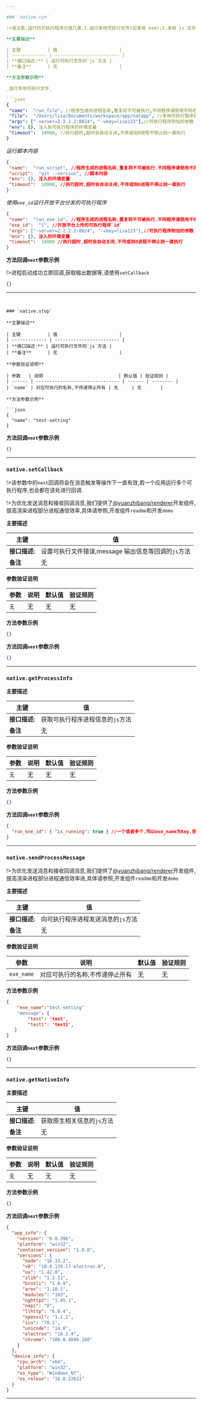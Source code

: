 ```yaml
---

### `native.run`

!>请注意,运行的可执行程序分成几类,1.运行本地可执行文件(如本地 exe);2.本地 js 文件,客户端会根据 js 后缀通过`node child_process中的spawn`来运行程序,会新建一个新的`node v8引擎`具体请参照 node 官方文档[点击](https://nodejs.org/api/child_process.html);3.在开放平台上传的可执行程序,由猿之棒进行分发,使用 exe_id 进行自动下载并执行;4.开发的猿之棒 extension,会通过猿之棒分发下载并执行,具体请参照,拓展开发;5.脚本内容

**主要描述**

| 主键          | 值                       |
| ------------- | ------------------------ |
| **接口描述:** | 运行可执行文件的`js`方法 |
| **备注**      | 无                       |

**方法参数示例**

_运行本地可执行文件_

```json
{
 "name":  "run_file", //程序生成的进程名称,重复将不可被执行,不同程序请使用不同名称
 "file":  "/Users/lisa/Documents/workspace/app/natapp", //本地可执行程序绝对路径
 "args": ["-server=2.2.2.2:8024", "-vkey=lisa123"],//可执行程序附加的参数
 "env": {}, 注入到可执行程序的环境变量
 "timeout":  10000, //执行超时,超时会自动关闭,不传或则0进程不停止则一直执行
}
```

_运行脚本内容_

```json
{
 "name":  "run_script", //程序生成的进程名称,重复将不可被执行,不同程序请使用不同名称
 "script":  "git --version", //脚本内容
 "env": {}, 注入的环境变量
 "timeout":  10000, //执行超时,超时会自动关闭,不传或则0进程不停止则一直执行
}
```

_使用`exe_id`运行开放平台分发的可执行程序_

```json
{
 "name":  "run_exe_id", //程序生成的进程名称,重复将不可被执行,不同程序请使用不同名称
 "exe_id":  "1", //开放平台上传的可执行程序`id`
 "args": ["-server=2.2.2.2:8024", "-vkey=lisa123"],//可执行程序附加的参数
 "env": {}, 注入的环境变量
 "timeout":  10000 //执行超时,超时会自动关闭,不传或则0进程不停止则一直执行
}
```

**方法回调`next`参数示例**

!>进程启动成功立即回调,获取输出数据等,请使用`setCallback`

```json
{}
```

---
```


### `native.stop`

**主要描述**

| 主键          | 值                       |
| ------------- | ------------------------ |
| **接口描述:** | 运行可执行文件的`js`方法 |
| **备注**      | 无                       |

**参数验证说明**

| 参数   | 说明                            | 默认值 | 验证规则 |
| ------ | ------------------------------- | ------ | -------- |
| `name` | 对应可执行的名称,不传递停止所有 | 无     | 无       |

**方法参数示例**

```json
{
  "name": "test-setting"
}
```

**方法回调`next`参数示例**

```json
{}
```

---

### `native.setCallback`

!>该参数中的`next`回调将会在消息触发等操作下一直有效,若一个应用运行多个可执行程序,也会都在该处进行回调.

!>为优化发送消息和接收回调消息,我们提供了[@yuanzhibang/renderer](https://www.npmjs.com/package/@yuanzhibang/renderer)开发组件,提高渲染进程部分进程通信效率,具体请参照,开发组件`readme`和开发`demo`

**主要描述**

| 主键          | 值                                                  |
| ------------- | --------------------------------------------------- |
| **接口描述:** | 设置可执行文件错误,message 输出信息等回调的`js`方法 |
| **备注**      | 无                                                  |

**参数验证说明**

| 参数 | 说明 | 默认值 | 验证规则 |
| ---- | ---- | ------ | -------- |
| `无` | 无   | 无     | 无       |

**方法参数示例**

```json
{}
```

**方法回调`next`参数示例**

```json
{}
```

---

### `native.getProcessInfo`

**主要描述**

| 主键          | 值                               |
| ------------- | -------------------------------- |
| **接口描述:** | 获取可执行程序进程信息的`js`方法 |
| **备注**      | 无                               |

**参数验证说明**

| 参数 | 说明 | 默认值 | 验证规则 |
| ---- | ---- | ------ | -------- |
| `无` | 无   | 无     | 无       |

**方法参数示例**

```json
{}
```

**方法回调`next`参数示例**

```json
{
  "run_exe_id": { "is_running": true } //一个或者多个,均以exe_name为key,信息为值
}
```

---

### `native.sendProcessMessage`

!>为优化发送消息和接收回调消息,我们提供了[@yuanzhibang/renderer](https://www.npmjs.com/package/@yuanzhibang/renderer)开发组件,提高渲染进程部分进程通信效率进,具体请参照,开发组件`readme`和开发`demo`

**主要描述**

| 主键          | 值                                 |
| ------------- | ---------------------------------- |
| **接口描述:** | 向可执行程序进程发送消息的`js`方法 |
| **备注**      | 无                                 |

**参数验证说明**

| 参数       | 说明                            | 默认值 | 验证规则 |
| ---------- | ------------------------------- | ------ | -------- |
| `exe_name` | 对应可执行的名称,不传递停止所有 | 无     | 无       |

**方法参数示例**

```json
{
    "exe_name":"test-setting"
    "message": {
        "test": 'test',
        "test1": 'test1',
   }
}

```

**方法回调`next`参数示例**

```json
{}
```

---

### `native.getNativeInfo`

**主要描述**

| 主键          | 值                         |
| ------------- | -------------------------- |
| **接口描述:** | 获取原生相关信息的`js`方法 |
| **备注**      | 无                         |

**参数验证说明**

| 参数 | 说明 | 默认值 | 验证规则 |
| ---- | ---- | ------ | -------- |
| `无` | 无   | 无     | 无       |

**方法参数示例**

```json
{}
```

**方法回调`next`参数示例**

```json
{
  "app_info": {
    "version": "0.0.396",
    "platform": "win32",
    "container_version": "1.0.0",
    "versions": {
      "node": "16.13.2",
      "v8": "10.0.139.17-electron.0",
      "uv": "1.42.0",
      "zlib": "1.2.11",
      "brotli": "1.0.9",
      "ares": "1.18.1",
      "modules": "103",
      "nghttp2": "1.45.1",
      "napi": "8",
      "llhttp": "6.0.4",
      "openssl": "1.1.1",
      "icu": "70.1",
      "unicode": "14.0",
      "electron": "18.2.4",
      "chrome": "100.0.4896.160"
    }
  },
  "device_info": {
    "cpu_arch": "x64",
    "platform": "win32",
    "os_type": "Windows_NT",
    "os_relese": "10.0.22621"
  }
}
```

---
